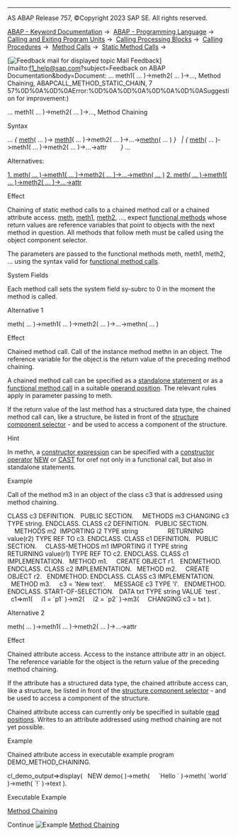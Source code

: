   

* * *

AS ABAP Release 757, ©Copyright 2023 SAP SE. All rights reserved.

[ABAP - Keyword Documentation](javascript:call_link\('abenabap.htm'\)) →  [ABAP - Programming Language](javascript:call_link\('abenabap_reference.htm'\)) →  [Calling and Exiting Program Units](javascript:call_link\('abenabap_execution.htm'\)) →  [Calling Processing Blocks](javascript:call_link\('abencall_processing_blocks.htm'\)) →  [Calling Procedures](javascript:call_link\('abencall_procedures.htm'\)) →  [Method Calls](javascript:call_link\('abenmethod_calls.htm'\)) →  [Static Method Calls](javascript:call_link\('abenmethod_calls_static.htm'\)) → 

 [![](Mail.gif?object=Mail.gif&sap-language=EN "Feedback mail for displayed topic") Mail Feedback](mailto:f1_help@sap.com?subject=Feedback on ABAP Documentation&body=Document: ... meth1\( ... \)->meth2\( ... \)->..., Method Chaining, ABAPCALL_METHOD_STATIC_CHAIN, 7
57%0D%0A%0D%0AError:%0D%0A%0D%0A%0D%0A%0D%0ASuggestion for improvement:)

... meth1( ... )->meth2( ... )->..., Method Chaining

Syntax

... *{* [meth](javascript:call_link\('abapcall_method_meth_ident_stat.htm'\))( ... )-> [meth1](javascript:call_link\('abapcall_method_meth_ident_stat.htm'\))( ... )->meth2( ... )->...->[methn](javascript:call_link\('abapcall_method_meth_ident_stat.htm'\))( ... ) *}*
  *|* *{* [meth](javascript:call_link\('abapcall_method_meth_ident_stat.htm'\))( ... )->meth1( ... )->meth2( ... )->...->attr        *}* ...

Alternatives:

[1\. meth( ... )->meth1( ... )->meth2( ... )->...->methn( ... )](#!ABAP_ALTERNATIVE_1@1@)
[2\. meth( ... )->meth1( ... )->meth2( ... )->...->attr](#!ABAP_ALTERNATIVE_2@2@)

Effect

Chaining of static method calls to a chained method call or a chained attribute access. [meth](javascript:call_link\('abapcall_method_meth_ident_stat.htm'\)), [meth1](javascript:call_link\('abapcall_method_meth_ident_stat.htm'\)), [meth2](javascript:call_link\('abapcall_method_meth_ident_stat.htm'\)), ..., expect [functional methods](javascript:call_link\('abapcall_method_functional.htm'\)) whose return values are reference variables that point to objects with the next method in question. All methods that follow meth must be called using the object component selector.

The parameters are passed to the functional methods meth, meth1, meth2, ... using the syntax valid for [functional method calls](javascript:call_link\('abapcall_method_functional.htm'\)).

System Fields

Each method call sets the system field sy-subrc to 0 in the moment the method is called.

Alternative 1   

meth( ... )->meth1( ... )->meth2( ... )->...->methn( ... )

Effect

Chained method call. Call of the instance method methn in an object. The reference variable for the object is the return value of the preceding method chaining.

A chained method call can be specified as a [standalone statement](javascript:call_link\('abapcall_method_static_short.htm'\)) or as a [functional method call](javascript:call_link\('abapcall_method_functional.htm'\)) in a suitable [operand position](javascript:call_link\('abenexpression_positions.htm'\)). The relevant rules apply in parameter passing to meth.

If the return value of the last method has a structured data type, the chained method call can, like a structure, be listed in front of the [structure component selector](javascript:call_link\('abenstructure_component_sel_glosry.htm'\) "Glossary Entry") \- and be used to access a component of the structure.

Hint

In methn, a [constructor expression](javascript:call_link\('abenconstructor_expression_glosry.htm'\) "Glossary Entry") can be specified with a [constructor operator](javascript:call_link\('abenconstructor_operator_glosry.htm'\) "Glossary Entry") [NEW](javascript:call_link\('abenconstructor_expression_new.htm'\)) or [CAST](javascript:call_link\('abenconstructor_expression_cast.htm'\)) for oref not only in a functional call, but also in standalone statements.

Example

Call of the method m3 in an object of the class c3 that is addressed using method chaining.

CLASS c3 DEFINITION.
  PUBLIC SECTION.
    METHODS m3 CHANGING c3 TYPE string.
ENDCLASS.
CLASS c2 DEFINITION.
  PUBLIC SECTION.
    METHODS m2  IMPORTING i2 TYPE string
                RETURNING value(r2) TYPE REF TO c3.
ENDCLASS.
CLASS c1 DEFINITION.
  PUBLIC SECTION.
    CLASS-METHODS m1 IMPORTING i1 TYPE string
                     RETURNING value(r1) TYPE REF TO c2.
ENDCLASS.
CLASS c1 IMPLEMENTATION.
  METHOD m1.
    CREATE OBJECT r1.
  ENDMETHOD.
ENDCLASS.
CLASS c2 IMPLEMENTATION.
  METHOD m2.
    CREATE OBJECT r2.
  ENDMETHOD.
ENDCLASS.
CLASS c3 IMPLEMENTATION.
  METHOD m3.
    c3 = 'New text'.
    MESSAGE c3 TYPE 'I'.
  ENDMETHOD.
ENDCLASS.
START-OF-SELECTION.
  DATA txt TYPE string VALUE \`test\`.
  c1=>m1(
    i1 = \`p1\` )->m2(
    i2 = \`p2\` )->m3(
    CHANGING c3 = txt ).

Alternative 2   

meth( ... )->meth1( ... )->meth2( ... )->...->attr

Effect

Chained attribute access. Access to the instance attribute attr in an object. The reference variable for the object is the return value of the preceding method chaining.

If the attribute has a structured data type, the chained attribute access can, like a structure, be listed in front of the [structure component selector](javascript:call_link\('abenstructure_component_sel_glosry.htm'\) "Glossary Entry") \- and be used to access a component of the structure.

Chained attribute access can currently only be specified in suitable [read positions](javascript:call_link\('abenexpression_positions.htm'\)). Writes to an attribute addressed using method chaining are not yet possible.

Example

Chained attribute access in executable example program DEMO\_METHOD\_CHAINING.

cl\_demo\_output=>display(
  NEW demo( )->meth(
    \`Hello \` )->meth( \`world\` )->meth( \`!\` )->text ).

Executable Example

[Method Chaining](javascript:call_link\('abenmethod_chaining_abexa.htm'\))

Continue
![Example](exa.gif "Example") [Method Chaining](javascript:call_link\('abenmethod_chaining_abexa.htm'\))